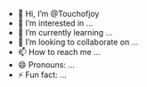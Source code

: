 - 👋 Hi, I’m @Touchofjoy
- 👀 I’m interested in ...
- 🌱 I’m currently learning ...
- 💞️ I’m looking to collaborate on ...
- 📫 How to reach me ...
- 😄 Pronouns: ...
- ⚡ Fun fact: ...

<!---
Touchofjoy/Touchofjoy is a ✨ special ✨ repository because its `README.md` (this file) appears on your GitHub profile.
You can click the Preview link to take a look at your changes.
--->
